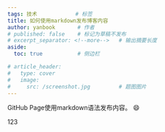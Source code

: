 ```yaml
---
tags: 技术            # 标签
title: 如何使用markdown发布博客内容
author: yanbook       # 作者
# published: false    # 标记为草稿不发布
# excerpt_separator: <!--more-->   # 输出摘要长度
aside:
  toc: true           # 侧边栏

# article_header:
#   type: cover
#   image:
#     src: /screenshot.jpg         # 题图图片
---
```


GitHub Page使用markdown语法发布内容。
:smile:

123

<script type="text/javascript" src="http://www.douban.com/service/badge/yanbook/?selection=random&amp;picsize=small&amp;show=collection&amp;n=2&amp;cat=drama%7Cmovie%7Cbook%7Cmusic&amp;columns=2"></script>
